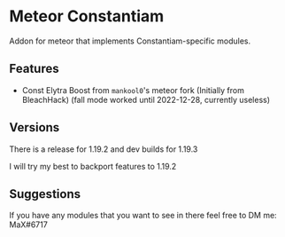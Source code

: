 # Meteor Constantiam

Addon for meteor that implements Constantiam-specific modules.

## Features

- Const Elytra Boost from `mankool0`'s meteor fork (Initially from BleachHack) (fall mode worked until 2022-12-28, currently useless)

## Versions

There is a release for 1.19.2 and dev builds for 1.19.3

I will try my best to backport features to 1.19.2

## Suggestions

If you have any modules that you want to see in there feel free to DM me: MaX#6717
